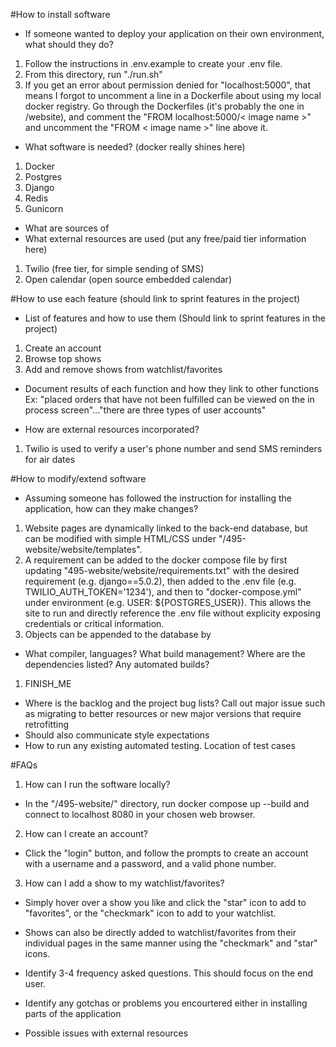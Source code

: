 #How to install software
- If someone wanted to deploy your application on their own environment, what should they do?
1. Follow the instructions in .env.example to create your .env file.
2. From this directory, run "./run.sh"
3. If you get an error about permission denied for "localhost:5000", that means
I forgot to uncomment a line in a Dockerfile about using my local docker registry.
Go through the Dockerfiles (it's probably the one in /website), and comment the
"FROM localhost:5000/< image name >" and uncomment the "FROM < image name >" line above it.

- What software is needed?  (docker really shines here)
1. Docker
2. Postgres
3. Django
4. Redis
5. Gunicorn

- What are sources of
- What external resources are used (put any free/paid tier information here)
1. Twilio (free tier, for simple sending of SMS)
2. Open calendar (open source embedded calendar)

#How to use each feature (should link to sprint features in the project)
- List of features and how to use them (Should link to sprint features in the project)
1. Create an account
2. Browse top shows
3. Add and remove shows from watchlist/favorites

-  Document results of each function and how they link to other functions 
Ex: "placed orders that have not been fulfilled can be viewed on the in process screen"..."there are three types of user accounts"

- How are external resources incorporated?
1. Twilio is used to verify a user's phone number and send SMS reminders for air dates

#How to modify/extend software
- Assuming someone has followed the instruction for installing the application, how can they make changes?
1. Website pages are dynamically linked to the back-end database, but can be modified with simple HTML/CSS under "/495-website/website/templates".
2. A requirement can be added to the docker compose file by first updating "495-website/website/requirements.txt" with the desired requirement (e.g. django==5.0.2), then added to the .env file (e.g. TWILIO_AUTH_TOKEN='1234'), and then to "docker-compose.yml" under environment (e.g. USER: ${POSTGRES_USER}). This allows the site to run and directly reference the .env file without explicity exposing credentials or critical information.
3. Objects can be appended to the database by



- What compiler, languages?  What build management? Where are the dependencies listed?  Any automated builds?
1. FINISH_ME


- Where is the backlog and the project bug lists? Call out major issue such as migrating to better resources or new major versions that require retrofitting
- Should also communicate style expectations
- How to run any existing automated testing.  Location of test cases


#FAQs
1. How can I run the software locally?
- In the "/495-website/" directory, run docker compose up --build and connect to localhost 8080 in your chosen web browser.
2. How can I create an account?
- Click the "login" button, and follow the prompts to create an account with a username and a password, and a valid phone number.
3. How can I add a show to my watchlist/favorites?
- Simply hover over a show you like and click the "star" icon to add to "favorites", or the "checkmark" icon to add to your watchlist.
- Shows can also be directly added to watchlist/favorites from their individual pages in the same manner using the "checkmark" and "star" icons.

- Identify 3-4 frequency asked questions.  This should focus on the end user. 
- Identify any gotchas or problems you encourtered either in installing parts of the application
- Possible issues with external resources
